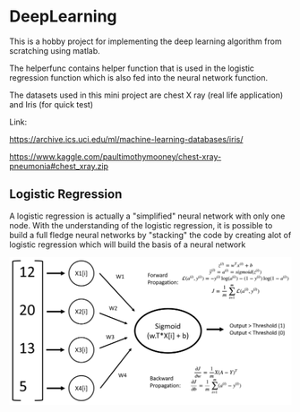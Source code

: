 # DeepLearning
This is a hobby project for implementing the deep learning algorithm from scratching using matlab.

The helperfunc contains helper function that is used in the logistic regression function which is also fed into the neural network function.

The datasets used in this mini project are chest X ray (real life application) and Iris (for quick test)

Link:

https://archive.ics.uci.edu/ml/machine-learning-databases/iris/

https://www.kaggle.com/paultimothymooney/chest-xray-pneumonia#chest_xray.zip

## Logistic Regression

A logistic regression is actually a "simplified" neural network with only one node. With the understanding of the logistic regression, it is possible to build a full fledge neural networks by "stacking" the code by creating alot of logistic regression which will build the basis of a neural network

![alt text](https://github.com/Chen-XueWen/DeepLearning/blob/master/Pictures/LogisticRegressionModel.png)

